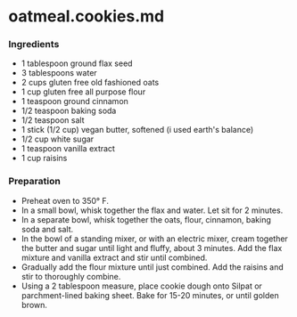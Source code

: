 # oatmeal.cookies.md 


### Ingredients

- 1 tablespoon ground flax seed
- 3 tablespoons water
- 2 cups gluten free old fashioned oats
- 1 cup gluten free all purpose flour
- 1 teaspoon ground cinnamon
- 1/2 teaspoon baking soda
- 1/2 teaspoon salt
- 1 stick (1/2 cup) vegan butter, softened (i used earth's balance)
- 1/2 cup white sugar
- 1 teaspoon vanilla extract
- 1 cup raisins

### Preparation

- Preheat oven to 350° F.
- In a small bowl, whisk together the flax and water. Let sit for 2 minutes.
- In a separate bowl, whisk together the oats, flour, cinnamon, baking soda and salt.
- In the bowl of a standing mixer, or with an electric mixer, cream together the butter and sugar until light and fluffy, about 3 minutes. Add the flax mixture and vanilla extract and stir until combined.
- Gradually add the flour mixture until just combined. Add the raisins and stir to thoroughly combine.
- Using a 2 tablespoon measure, place cookie dough onto Silpat or parchment-lined baking sheet. Bake for 15-20 minutes, or until golden brown. 
